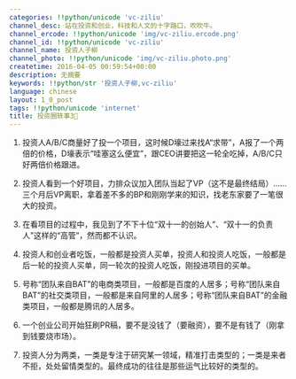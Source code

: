 ```yaml
---
categories: !!python/unicode 'vc-ziliu'
channel_desc: 站在投资和创业，科技和人文的十字路口，吹吹牛。
channel_ercode: !!python/unicode 'img/vc-ziliu.ercode.png'
channel_id: !!python/unicode 'vc-ziliu'
channel_name: 投资人子柳
channel_photo: !!python/unicode 'img/vc-ziliu.photo.png'
createtime: 2016-04-05 00:59:54+00:00
description: 无摘要
keywords: !!python/str '投资人子柳,vc-ziliu'
language: chinese
layout: 1_0_post
tags: !!python/unicode 'internet'
title: 投资圈轶事3⃣️
---
```

<div class="rich_media_content" id="js_content">
<ol class="list-paddingleft-2" style="list-style-type: decimal;">
<li>
<p>
           投资人A/B/C商量好了投一个项目，这时候D壕过来找A“求带”，A报了一个两倍的价格，D壕表示“哇塞这么便宜”，跟CEO讲要把这一轮全吃掉，A/B/C只好两倍价格跟进。
          </p>
</li>
<li>
<p>
           投资人看到一个好项目，力排众议加入团队当起了VP（这不是最终结局）……三个月后VP离职，拿着差不多的BP和刚刚学来的知识，找老东家要了一笔很大的投资。
          </p>
</li>
<li>
<p>
           在看项目的过程中，我见到了不下十位“双十一的创始人”、“双十一的负责人”这样的“高管”，然而都不认识。
          </p>
</li>
<li>
<p>
           投资人和创业者吃饭，一般都是投资人买单，投资人和投资人吃饭，一般都是后一轮的投资人买单，同一轮次的投资人吃饭，刚投进项目的买单。
           <br/>
</p>
</li>
<li>
<p>
           号称“团队来自BAT”的电商类项目，一般都是百度的人居多；号称“团队来自BAT”的社交类项目，一般都是来自阿里的人居多；号称“团队来自BAT”的金融类项目，一般都是腾讯的人居多。
          </p>
</li>
<li>
<p>
           一个创业公司开始狂刷PR稿，要不是没钱了（要融资），要不是有钱了（刚拿到钱要烧市场）。
           <br/>
</p>
</li>
<li>
<p>
           投资人分为两类，一类是专注于研究某一领域，精准打击类型的；一类是来者不拒，处处留情类型的。最终成功的往往是那些运气比较好的类型的。
           <br/>
</p>
</li>
</ol>
</div>